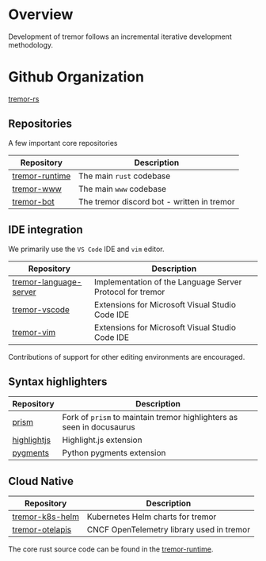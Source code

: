 # Overview

Development of tremor follows an incremental iterative development methodology.

# Github Organization

[tremor-rs](https://github.com/tremor-rs/)

## Repositories

A few important core repositories

|Repository|Description|
|---|---|
|[tremor-runtime](https://github.com/tremor-rs/tremor-runtime/)|The main `rust` codebase|
|[tremor-www](https://github.com/tremor-rs/tremor-www/)|The main `www` codebase|
|[tremor-bot](https://github.com/tremor-rs/tremor-bot/)|The tremor discord bot - written in tremor|

## IDE integration

We primarily use the `VS Code` IDE and `vim` editor.

|Repository|Description|
|---|---|
|[tremor-language-server](https://github.com/tremor-rs/tremor-language-server/)|Implementation of the Language Server Protocol for tremor|
|[tremor-vscode](https://github.com/tremor-rs/tremor-vscode/)|Extensions for Microsoft Visual Studio Code IDE|
|[tremor-vim](https://github.com/tremor-rs/tremor-vim/)|Extensions for Microsoft Visual Studio Code IDE|

Contributions of support for other editing environments are encouraged.

## Syntax highlighters

|Repository|Description|
|---|---|
|[prism](https://github.com/tremor-rs/prism/)|Fork of `prism` to maintain tremor highlighters as seen in docusaurus|
|[highlightjs](https://github.com/tremor-rs/highlightjs-tremor/)|Highlight.js extension|
|[pygments](https://github.com/tremor-rs/tremor-mkdocs-lexer/)|Python pygments extension|

## Cloud Native

|Repository|Description|
|---|---|
|[tremor-k8s-helm](https://github.com/tremor-rs/tremor-k8s-helm/)|Kubernetes Helm charts for tremor|
|[tremor-otelapis](https://github.com/tremor-rs/tremor-otelapis/)|CNCF OpenTelemetry library used in tremor|




The core rust source code can be found in the [tremor-runtime](https://github.com/tremor-runtime).


